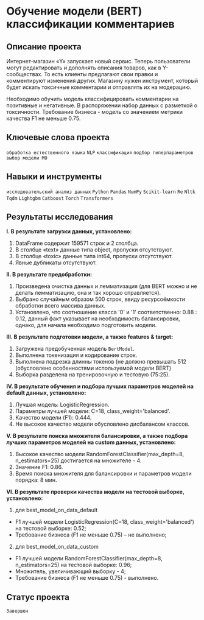 # Обучение модели (BERT) классификации комментариев

## Описание проекта

Интернет-магазин «Y» запускает новый сервис. Теперь пользователи могут редактировать и дополнять описания товаров, как в Y-сообществах. То есть клиенты предлагают свои правки и комментируют изменения других. Магазину нужен инструмент, который будет искать токсичные комментарии и отправлять их на модерацию.

Необходимо обучить модель классифицировать комментарии на позитивные и негативные. В распоряжении набор данных с разметкой о токсичности. Требование бизнеса - модель со значением метрики качества F1 не меньше 0.75.

## Ключевые слова проекта

`обработка естественного языка` `NLP` `классификация` `подбор гиперпараметров` `выбор модели МО`

## Навыки и инструменты

`исследовательский анализ данных` `Python` `Pandas` `NumPy` `Scikit-learn` `Re` `Nltk` `Tqdm` `Lightgbm` `Catboost` `Torch` `Transformers`

## Результаты исследования

**I. В результате загрузки данных, установлено:**

1.  DataFrame содержит 159571 строк и 2 столбца.
2.  В столбце «text» данные типа object, пропуски отсутствуют.
3.  В столбце «toxic» данные типа int64, пропуски отсутствуют.
4.  Явные дубликаты отсутствуют.

**II. В результате предобработки:**

1. Произведена очистка данных и лемматизация (для BERT можно и не делать лемматизацию, она и так хорошо справляется).
2. Выбрано случайным образом 500 строк, ввиду ресурсоёмкости обработки всего массива данных.
3. Установлено, что соотношение класса '0' и '1' соответственно: 0.88 : 0.12, данный факт указывает на необходимость балансировки, однако, для начала необходимо подготовить модели.

**III. В результате подготовки модели, а также features & target:**

1.  Загружена предобученная модель `BertModel`.
2.  Выполнена токенизация и кодирование строк.
3.  Выполнена подрезка длинны токенов (не должно превышать 512 (обусловлено особенностями используемой модели BERT) 
4.  Выборка разделена на тренировочную и тестовую (75:25).

**IV. В результате обучения и подбора лучших параметров моделей на default данных, установлено:**

1. Лучшая модель: LogisticRegression.
2. Параметры лучшей модели: C=18, class_weight='balanced'.
3. Качество модели (F1): 0.444.
4. Не высокое качество модели обусловлено дисбалансом классов.

**V. В результате поиска множителя балансировки, а также подбора лучших параметров моделей на custom данных, установлено:**

1. Высокое качество модели RandomForestClassifier(max_depth=8, n_estimators=25) достигается на множителе - 4.
2. Значение F1: 0.86.
3. Время поиска множителя для балансировки и параметров модели порядка: 8 мин.

**VI. В результате проверки качества модели на тестовой выборке, установлено:**

1. для best_model_on_data_default
  * F1 лучшей модели LogisticRegression(C=18, class_weight='balanced') на тестовой выборке: 0.52;
  * Требование бизнеса (F1 не меньше 0.75) – не выполнено;
2. для best_model_on_data_custom
  * F1 лучшей модели RandomForestClassifier(max_depth=8, n_estimators=25) на тестовой выборке: 0.96;
  * Множитель, увеличивающий выборку - 4;
  * Требование бизнеса (F1 не меньше 0.75) - выполнено.
 
 ## Статус проекта
 `Завершен`
